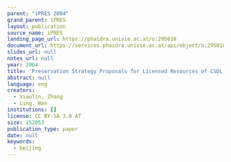 ```yaml
---
parent: "iPRES 2004"
grand_parent: iPRES
layout: publication
source_name: iPRES
landing_page_url: https://phaidra.univie.ac.at/o:295010
document_url: https://services.phaidra.univie.ac.at/api/object/o:295010/download
slides_url: null
notes_url: null
year: 2004
title: 'Preservation Strategy Proposals for Licensed Resources of CSDL'
abstract: null
language: eng
creators:
  - Xiaolin, Zhang
  - Ling, Wan
institutions: []
license: CC BY-SA 3.0 AT
size: 152053
publication_type: paper
date: null
keywords:
  - beijing
---
```


